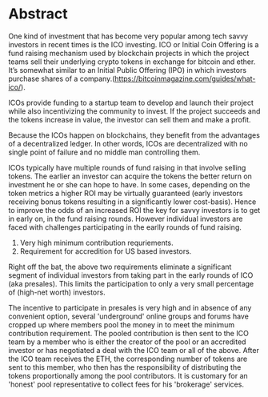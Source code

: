 # Abstract

One kind of investment that has become very popular among tech savvy investors in recent times is the ICO investing. ICO or Initial Coin Offering is a fund raising mechanism used by blockchain projects in which the project teams  sell their underlying crypto tokens in exchange for bitcoin and ether. It’s somewhat similar to an Initial Public Offering (IPO) in which investors purchase shares of a company.(https://bitcoinmagazine.com/guides/what-ico/).

ICOs provide funding to a startup team to develop and launch their project while also incentivizing the community to invest. If the project succeeds and the tokens increase in value, the investor can sell them and make a profit.

Because the ICOs happen on blockchains, they benefit from the advantages of a decentralized ledger. In other words, ICOs are decentralized with no single point of failure and no middle man controlling them.
 
ICOs typically have multiple rounds of fund raising in that involve selling tokens. The earlier an investor can acquire the tokens the better return on investment he or she can hope to have. In some cases, depending on the token metrics a higher ROI may be virtually guaranteed (early investors receiving bonus tokens resulting in a significantly lower cost-basis). Hence to improve the odds of an increased ROI the key for savvy investors is to get in early on, in the fund raising rounds. However individual investors are faced with challenges participating in the earlly rounds of fund raising.
 
 1. Very high minimum contribution requriements.
 2. Requirement for accredition for US based investors.
 
Right off the bat, the above two requirements  eliminate a significant segment of individual investors from taking part in the early rounds of ICO (aka presales). This limits the participation to only a very small percentage of (high-net worth) investors. 

The incentive to participate in presales is very high and in absence of any convenient option, several 'underground' online groups and forums have cropped up where members pool the money in to meet the minimum contribution requirement. The pooled contribution is then sent to the ICO team by a member who is either the creator of the pool or an accredited investor or has negotiated a deal with the ICO team or all of the above. After the ICO team receives the ETH, the corresponding number of tokens are sent to this member, who then has the responsibility of distributing the tokens proportionally among the pool contributors. It is customary for an 'honest' pool representative to collect fees for his 'brokerage' services.

 
 
 
 
